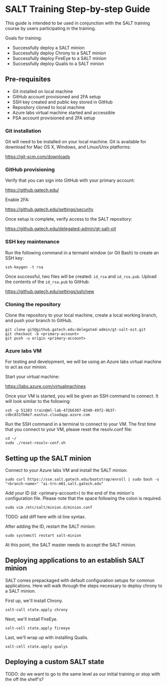 # SALT Training Step-by-step Guide

This guide is intended to be used in conjunction with the SALT training course
by users participating in the training.

Goals for training:
* Successfully deploy a SALT minion
* Successfully deploy Chrony to a SALT minion
* Successfully deploy FireEye to a SALT minion
* Successfully deploy Qualis to a SALT minion

## Pre-requisites

* Git installed on local machine
* GitHub account provisioned and 2FA setup
* SSH key created and public key stored in GitHub
* Repository cloned to local machine
* Azure labs virtual machine started and accessible
* PSA account provisioned and 2FA setup

### Git installation

Git will need to be installed on your local machine. Git is available for 
download for Mac OS X, Windows, and Linux/Unix platforms:

https://git-scm.com/downloads

### GitHub provisioning

Verify that you can sign into GitHub with your primary account:

https://github.gatech.edu/

Enable 2FA:

https://github.gatech.edu/settings/security

Once setup is complete, verify access to the SALT repository:

https://github.gatech.edu/delegated-admin/gt-salt-oit

### SSH key maintenance

Run the following command in a termainl window (or Git Bash) to create an SSH
key:

```
ssh-keygen -t rsa
```

Once successful, two files will be created: `id_rsa` and `id_rsa.pub`. Upload the
contents of the `id_rsa.pub` to GitHub:

https://github.gatech.edu/settings/ssh/new

### Cloning the repository

Clone the repository to your local machine, create a local working branch, and
push your branch to GitHub.

```
git clone git@github.gatech.edu:delegated-admin/gt-salt-oit.git
git checkout -b <primary-account>
git push -u origin <primary-account>
```

### Azure labs VM

For testing and development, we will be using an Azure labs virtual machine to
act as our minion.

Start your virtual machine:

https://labs.azure.com/virtualmachines

Once your VM is started, you will be given an SSH command to connect. It will
look similar to the following:

```
ssh -p 51283 train@ml-lab-472b6307-8340-49f2-9b37-cdbc831fb8e7.eastus.cloudapp.azure.com
```

Run the SSH command in a terminal to connect to your VM. The first time that you
connect to your VM, please reset the resolv.conf file:

```
cd ~/
sudo ./reset-resolv-conf.sh
```

## Setting up the SALT minion

Connect to your Azure labs VM and install the SALT minion:

```
sudo curl https://sse.salt.gatech.edu/bootstrap/enroll | sudo bash -s "<branch-name>" "ai-trn-m01.salt.gatech.edu"

```

Add your ID (id: \<primary-account\>) to the end of the minion's configuration file. Please note that the space following the colon is required.

```
sudo vim /etc/salt/minion.d/minion.conf
```

TODO: add diff here with id line syntax.

After adding the ID, restart the SALT minion:

```
sudo systemctl restart salt-minion
```

At this point, the SALT master needs to accept the SALT minion.

## Deploying applications to an establish SALT minion

SALT comes prepackaged with default configuration setups for common applications. 
Here will walk through the steps necessary to deploy chrony to a SALT minion.

First up, we'll install Chrony.

```
salt-call state.apply chrony
```

Next, we'll install FireEye.

```
salt-cell state.apply fireeye
```

Last, we'll wrap up with installing Qualis.

```
salt-cell state.apply qualys
```

## Deploying a custom SALT state

TODO: do we want to go to the same level as our initial training or stop with
the off the shelf's?

